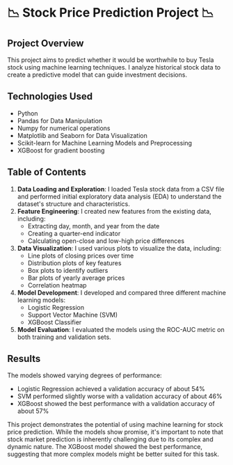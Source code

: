 # 📉 Stock Price Prediction Project 📉

## Project Overview 
This project aims to predict whether it would be worthwhile to buy Tesla stock using machine learning techniques. I analyze historical stock data to create a predictive model that can guide investment decisions.

## Technologies Used
- Python
- Pandas for Data Manipulation
- Numpy for numerical operations
- Matplotlib and Seaborn for Data Visualization
- Scikit-learn for Machine Learning Models and Preprocessing
- XGBoost for gradient boosting

## Table of Contents
1. **Data Loading and Exploration**: I loaded Tesla stock data from a CSV file and performed initial exploratory data analysis (EDA) to understand the dataset's structure and characteristics.
2. **Feature Engineering**: I created new features from the existing data, including:
   - Extracting day, month, and year from the date
   - Creating a quarter-end indicator
   - Calculating open-close and low-high price differences
3. **Data Visualization**: I used various plots to visualize the data, including:
   - Line plots of closing prices over time
   - Distribution plots of key features
   - Box plots to identify outliers
   - Bar plots of yearly average prices
   - Correlation heatmap
4. **Model Development**: I developed and compared three different machine learning models:
   - Logistic Regression
   - Support Vector Machine (SVM)
   - XGBoost Classifier
5. **Model Evaluation**: I evaluated the models using the ROC-AUC metric on both training and validation sets.

## Results
The models showed varying degrees of performance:
- Logistic Regression achieved a validation accuracy of about 54%
- SVM performed slightly worse with a validation accuracy of about 46%
- XGBoost showed the best performance with a validation accuracy of about 57%

This project demonstrates the potential of using machine learning for stock price prediction. While the models show promise, it's important to note that stock market prediction is inherently challenging due to its complex and dynamic nature. The XGBoost model showed the best performance, suggesting that more complex models might be better suited for this task.

